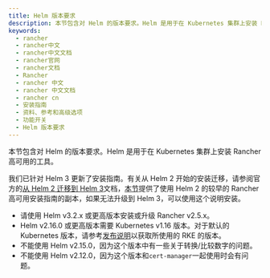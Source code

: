```yaml
---
title: Helm 版本要求
description: 本节包含对 Helm 的版本要求。Helm 是用于在 Kubernetes 集群上安装 Rancher 高可用的工具。
keywords:
  - rancher
  - rancher中文
  - rancher中文文档
  - rancher官网
  - rancher文档
  - Rancher
  - rancher 中文
  - rancher 中文文档
  - rancher cn
  - 安装指南
  - 资料、参考和高级选项
  - 功能开关
  - Helm 版本要求
---
```


本节包含对 Helm 的版本要求。Helm 是用于在 Kubernetes 集群上安装 Rancher 高可用的工具。

我们已针对 Helm 3 更新了安装指南。有关从 Helm 2 开始的安装迁移，请参阅官方的[从 Helm 2 迁移到 Helm 3](https://helm.sh/blog/migrate-from-helm-v2-to-helm-v3/)文档，[本节](/docs/rancher2.5/installation/options/helm2/_index/)提供了使用 Helm 2 的较早的 Rancher 高可用安装指南的副本，如果无法升级到 Helm 3，可以使用这个说明安装。

- 请使用 Helm v3.2.x 或更高版本安装或升级 Rancher v2.5.x。
- Helm v2.16.0 或更高版本需要 Kubernetes v1.16 版本。对于默认的 Kubernetes 版本，请参考[发布说明](https://github.com/rancher/rke/releases)以获取所使用的 RKE 的版本。
- 不能使用 Helm v2.15.0，因为这个版本中有一些关于转换/比较数字的问题。
- 不能使用 Helm v2.12.0，因为这个版本和`cert-manager`一起使用时会有问题。
